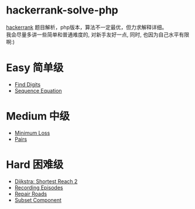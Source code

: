 # hackerrank-solve-php
[hackerrank](https://www.hackerrank.com) 题目解析，php版本，算法不一定最优，但力求解释详细。  
我会尽量多讲一些简单和普通难度的, 对新手友好一点, 同时, 也因为自己水平有限啊:) 

# Easy 简单级
* [Find Digits](./Find-Digits)
* [Sequence Equation](./Sequence-Equation)

# Medium 中级
* [Minimum Loss](./Minimum-Loss)
* [Pairs](./Pairs)

# Hard 困难级
* [Dijkstra: Shortest Reach 2](./Dijkstra-Reach2)
* [Recording Episodes](./Recording-Episodes)
* [Repair Roads](./Repair-Roads)
* [Subset Component](./Subset-Component)